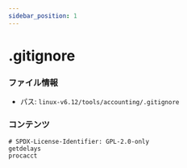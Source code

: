 ```yaml
---
sidebar_position: 1
---
```

# .gitignore

### ファイル情報

- パス: `linux-v6.12/tools/accounting/.gitignore`

### コンテンツ

```gitignore
# SPDX-License-Identifier: GPL-2.0-only
getdelays
procacct

```
